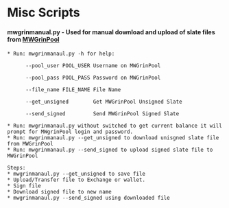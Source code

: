 # Misc Scripts

#### mwgrinmanual.py - Used for manual download and upload of slate files from [MWGrinPool](https://www.mwgrinpool.com)
    
    * Run: mwgrinmanaul.py -h for help:
    
          --pool_user POOL_USER Username on MWGrinPool
          
          --pool_pass POOL_PASS Password on MWGrinPool
          
          --file_name FILE_NAME File Name
          
          --get_unsigned        Get MWGrinPool Unsigned Slate
          
          --send_signed         Send MWGrinPool Signed Slate

    * Run: mwgrinmanaul.py without switched to get current balance it will prompt for MWgrinPool login and password. 
    * Run: mwgrinmanaul.py --get_unsigned to download unisgned slate file from MWGrinPool
    * Run: mwgrinmanaul.py --send_signed to upload signed slate file to MWGrinPool

    Steps:
    * mwgrinmanaul.py --get_unsigned to save file
    * Upload/Transfer file to Exchange or wallet. 
    * Sign file 
    * Download signed file to new name
    * mwgrinmanaul.py --send_signed using downloaded file
